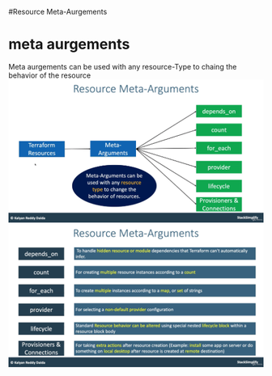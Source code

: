 #Resource Meta-Aurgements
# meta aurgements
Meta aurgements can be used with any resource-Type  to chaing the behavior of the resource 
![img.png](img.png)
![img_1.png](img_1.png)
